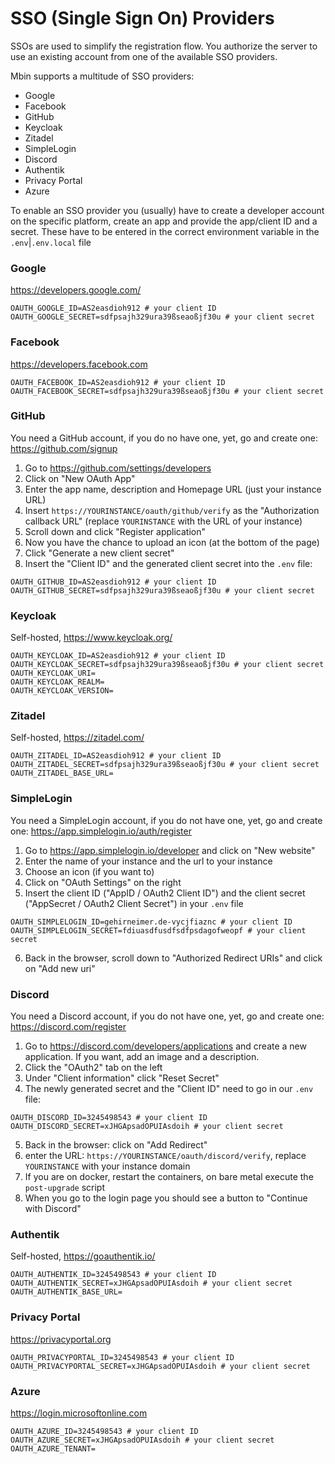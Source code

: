 # SSO (Single Sign On) Providers

SSOs are used to simplify the registration flow. You authorize the server to use an existing account from one 
of the available SSO providers.

Mbin supports a multitude of SSO providers:
- Google
- Facebook
- GitHub
- Keycloak
- Zitadel
- SimpleLogin
- Discord
- Authentik
- Privacy Portal
- Azure

To enable an SSO provider you (usually) have to create a developer account on the specific platform, create an app
and provide the app/client ID and a secret. These have to be entered in the correct environment variable 
in the `.env`|`.env.local` file 

### Google
https://developers.google.com/
```dotenv
OAUTH_GOOGLE_ID=AS2easdioh912 # your client ID
OAUTH_GOOGLE_SECRET=sdfpsajh329ura39ßseaoßjf30u # your client secret
```

### Facebook
https://developers.facebook.com
```dotenv
OAUTH_FACEBOOK_ID=AS2easdioh912 # your client ID
OAUTH_FACEBOOK_SECRET=sdfpsajh329ura39ßseaoßjf30u # your client secret
```

### GitHub

You need a GitHub account, if you do no have one, yet, go and create one: https://github.com/signup

1. Go to https://github.com/settings/developers
2. Click on "New OAuth App"
3. Enter the app name, description and Homepage URL (just your instance URL)
4. Insert `https://YOURINSTANCE/oauth/github/verify` as the "Authorization callback URL" (replace `YOURINSTANCE` with the URL of your instance)
5. Scroll down and click "Register application"
6. Now you have the chance to upload an icon (at the bottom of the page)
7. Click "Generate a new client secret"
8. Insert the "Client ID" and the generated client secret into the `.env` file:
```dotenv
OAUTH_GITHUB_ID=AS2easdioh912 # your client ID
OAUTH_GITHUB_SECRET=sdfpsajh329ura39ßseaoßjf30u # your client secret
```

### Keycloak
Self-hosted, https://www.keycloak.org/
```dotenv
OAUTH_KEYCLOAK_ID=AS2easdioh912 # your client ID
OAUTH_KEYCLOAK_SECRET=sdfpsajh329ura39ßseaoßjf30u # your client secret
OAUTH_KEYCLOAK_URI=
OAUTH_KEYCLOAK_REALM=
OAUTH_KEYCLOAK_VERSION=
```

### Zitadel
Self-hosted, https://zitadel.com/
```dotenv
OAUTH_ZITADEL_ID=AS2easdioh912 # your client ID
OAUTH_ZITADEL_SECRET=sdfpsajh329ura39ßseaoßjf30u # your client secret
OAUTH_ZITADEL_BASE_URL=
```

### SimpleLogin

You need a SimpleLogin account, if you do not have one, yet, go and create one: https://app.simplelogin.io/auth/register

1. Go to https://app.simplelogin.io/developer and click on "New website"
2. Enter the name of your instance and the url to your instance
3. Choose an icon (if you want to)
4. Click on "OAuth Settings" on the right
5. Insert the client ID ("AppID / OAuth2 Client ID") and the client secret ("AppSecret / OAuth2 Client Secret")
in your `.env` file
```dotenv
OAUTH_SIMPLELOGIN_ID=gehirneimer.de-vycjfiaznc # your client ID
OAUTH_SIMPLELOGIN_SECRET=fdiuasdfusdfsdfpsdagofweopf # your client secret
```
6. Back in the browser, scroll down to "Authorized Redirect URIs" and click on "Add new uri" 

### Discord

You need a Discord account, if you do not have one, yet, go and create one: https://discord.com/register

1. Go to https://discord.com/developers/applications and create a new application. If you want, add an image and a description.
2. Click the "OAuth2" tab on the left
3. Under "Client information" click "Reset Secret"
4. The newly generated secret and the "Client ID" need to go in our `.env` file:
```dotenv
OAUTH_DISCORD_ID=3245498543 # your client ID
OAUTH_DISCORD_SECRET=xJHGApsadOPUIAsdoih # your client secret
```
5. Back in the browser: click on "Add Redirect"
6. enter the URL: `https://YOURINSTANCE/oauth/discord/verify`, replace `YOURINSTANCE` with your instance domain
7. If you are on docker, restart the containers, on bare metal execute the `post-upgrade` script
8. When you go to the login page you should see a button to "Continue with Discord"

### Authentik
Self-hosted, https://goauthentik.io/
```dotenv
OAUTH_AUTHENTIK_ID=3245498543 # your client ID
OAUTH_AUTHENTIK_SECRET=xJHGApsadOPUIAsdoih # your client secret
OAUTH_AUTHENTIK_BASE_URL=
```

### Privacy Portal
https://privacyportal.org
```dotenv
OAUTH_PRIVACYPORTAL_ID=3245498543 # your client ID
OAUTH_PRIVACYPORTAL_SECRET=xJHGApsadOPUIAsdoih # your client secret
```

### Azure
https://login.microsoftonline.com
```dotenv
OAUTH_AZURE_ID=3245498543 # your client ID
OAUTH_AZURE_SECRET=xJHGApsadOPUIAsdoih # your client secret
OAUTH_AZURE_TENANT=
```
